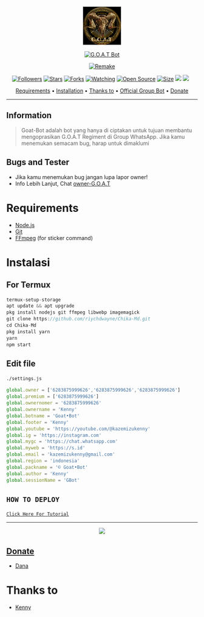 <p align="center">
<img src="/image/GBot.jpg" alt="Chika-Md" width="100"/>


</p>
<p align="center">
<a href="#"><img title="G.O.A.T Bot" src="https://img.shields.io/badge/G.O.A.T Bot-black?colorA=%0b0b0b&style=for-the-badge"></a>
</p>
<p align="center">
<a href="https://github.com/Kenny-Kaze"><img title="Remake" src="https://img.shields.io/badge/Remake-Kenny-red.svg?style=for-the-badge&logo=github"></a>
</p>
<p align="center">
<a href="https://github.com/riychdwayne/followers"><img title="Followers" src="https://img.shields.io/github/followers/riychdwayne?color=red&style=flat-square"></a>
<a href="https://github.com/riychdwayne/Chika-Md/stargazers/"><img title="Stars" src="https://img.shields.io/github/stars/riychdwayne/Chika-Md?color=blue&style=flat-square"></a>
<a href="https://github.com/riychdwayne/Chika-Md/network/members"><img title="Forks" src="https://img.shields.io/github/forks/riychdwayne/Chika-Md?color=red&style=flat-square"></a>
<a href="https://github.com/riychdwayne/Chika-Md/watchers"><img title="Watching" src="https://img.shields.io/github/watchers/riychdwayne/Chika-Md?label=Watchers&color=blue&style=flat-square"></a>
<a href="https://github.com/riychdwayne/Chika-Md"><img title="Open Source" src="https://badges.frapsoft.com/os/v2/open-source.svg?v=103"></a>
<a href="https://github.com/riychdwayne/Chika-Md/"><img title="Size" src="https://img.shields.io/github/repo-size/riychdwayne/Chika-Md?style=flat-square&color=green"></a>
<a href="https://hits.seeyoufarm.com"><img src="https://hits.seeyoufarm.com/api/count/incr/badge.svg?url=https%3A%2F%2Fgithub.com%2Friychdwayne%2FChika-Md&count_bg=%2379C83D&title_bg=%23555555&icon=probot.svg&icon_color=%2300FF6D&title=hits&edge_flat=false"/></a>
<a href="https://github.com/riychdwayne/Chika-Md/graphs/commit-activity"><img height="20" src="https://img.shields.io/badge/Maintained%3F-yes-green.svg"></a>&nbsp;&nbsp;
</p>

<p align="center">
  <a href="https://github.com/riychdwayne/Chika-Md#requirements">Requirements</a> •
  <a href="https://github.com/riychdwayne/Chika-Md#instalasi">Installation</a> •
  <a href="https://github.com/riychdwayne/Chika-Md#thanks-to">Thanks to</a> •
  <a href="https://github.com/riychdwayne/Chika-Md#Official-Group"> Official Group Bot</a> •
  <a href="https://github.com/riychdwayne/Chika-Md#donate">Donate</a>
</p>
</div>


---

## Information
> Goat-Bot adalah bot yang hanya di ciptakan untuk tujuan membantu mengoprasikan G.O.A.T Regiment di Group WhatsApp.
> Jika kamu menemukan semacam bug, harap untuk dimaklumi

## Bugs and Tester
* Jika kamu menemukan bug jangan lupa lapor owner!
* Info Lebih Lanjut, Chat [owner-G.O.A.T](https://wa.me/628387599626)

# Requirements
* [Node.js](https://nodejs.org/en/)
* [Git](https://git-scm.com/downloads)
* [FFmpeg](https://github.com/BtbN/FFmpeg-Builds/releases/download/autobuild-2020-12-08-13-03/ffmpeg-n4.3.1-26-gca55240b8c-win64-gpl-4.3.zip) (for sticker command)

# Instalasi
## For Termux
```ts
termux-setup-storage
apt update && apt upgrade
pkg install nodejs git ffmpeg libwebp imagemagick
git clone https://github.com/riychdwayne/Chika-Md.git
cd Chika-Md
pkg install yarn
yarn
npm start
```

## Edit file
`./settings.js`
```ts
global.owner = ['6283875999626','6283875999626','6283875999626']
global.premium = ['6283875999626']
global.ownernomer = '6283875999626'
global.ownername = 'Kenny'
global.botname = 'Goat•Bot'
global.footer = 'Kenny'
global.youtube = 'https://youtube.com/@kazemizukenny'
global.ig = 'https://instagram.com'
global.mygc = 'https://chat.whatsapp.com'
global.myweb = 'https://s.id'
global.email = 'kazemizukenny@gmail.com'
global.region = 'indonesia'
global.packname = '© Goat•Bot'
global.author = 'Kenny'
global.sessionName = 'GBot'
```

## ```HOW TO DEPLOY```

[`Click Here For Tutorial`](https://youtu.be/U1suj4wuWvc)<br>

----------

<p align="center">
  <a href="https://youtu.be/U1suj4wuWvc"><img src="https://telegra.ph/file/4e8679b0d4677be9a2995.jpg" />
</p>

## Donate
- [Dana](https://wa.me/6283875999626?text=Bang+mau+donasi)

# Thanks to
- [Kenny](https://github.com/Kenny-Kaze) <br> 
